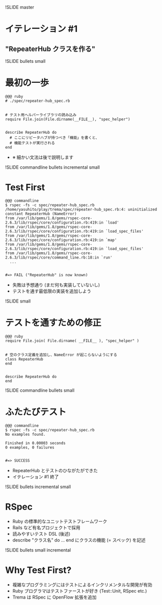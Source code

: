 !SLIDE master
# イテレーション #1 #############################################################
## "RepeaterHub クラスを作る"


!SLIDE bullets small
# 最初の一歩 ###################################################################

	@@@ ruby
	# ./spec/repeater-hub_spec.rb
	
	
	# テスト用ヘルパーライブラリの読み込み
	require File.join(File.dirname(__FILE__), "spec_helper")
	
	
	describe RepeaterHub do
	  # ここにリピータハブが持つべき「機能」を書くと、
	  # 機能テストが実行される
	end

* ※ 細かい文法は後で説明します


!SLIDE commandline bullets incremental small
# Test First ###################################################################

	@@@ commandline
	$ rspec -fs -c spec/repeater-hub_spec.rb 
	/home/yasuhito/play/trema/spec/repeater-hub_spec.rb:4: uninitialized constant RepeaterHub (NameError)
	from /var/lib/gems/1.8/gems/rspec-core-2.6.3/lib/rspec/core/configuration.rb:419:in `load'
	from /var/lib/gems/1.8/gems/rspec-core-2.6.3/lib/rspec/core/configuration.rb:419:in `load_spec_files'
	from /var/lib/gems/1.8/gems/rspec-core-2.6.3/lib/rspec/core/configuration.rb:419:in `map'
	from /var/lib/gems/1.8/gems/rspec-core-2.6.3/lib/rspec/core/configuration.rb:419:in `load_spec_files'
	from /var/lib/gems/1.8/gems/rspec-core-2.6.3/lib/rspec/core/command_line.rb:18:in `run'
	  ...
	
	
	#=> FAIL ("RepeaterHub" is now known)

* 失敗は予想通り (まだ何も実装していないし)
* テストを通す最低限の実装を追加しよう


!SLIDE small
# テストを通すための修正 ########################################################

	@@@ ruby
	require File.join( File.dirname( __FILE__ ), "spec_helper" )
	
	
	# 空のクラス定義を追加し、NameError が起こらないようにする
	class RepeaterHub
	end
	

	describe RepeaterHub do
	end


!SLIDE commandline bullets small
# ふたたびテスト ################################################################

	@@@ commandline
	$ rspec -fs -c spec/repeater-hub_spec.rb 
	No examples found.
	
	Finished in 0.00003 seconds
	0 examples, 0 failures
	
	
	#=> SUCCESS

* RepeaterHub とテストのひながたができた
* イテレーション #1 終了


!SLIDE bullets incremental small
# RSpec ########################################################################

* Ruby の標準的なユニットテストフレームワーク
* Rails など有名プロジェクトで採用
* 読みやすいテスト DSL (後述)
* describe "クラス名" do ... end にクラスの機能 (= スペック) を記述


!SLIDE bullets small incremental
# Why Test First? ##############################################################

* 複雑なプログラミングにはテストによるインクリメンタルな開発が有効
* Ruby プログラマはテストファーストが好き (Test::Unit, RSpec etc.)
* Trema は RSpec に OpenFlow 拡張を追加

